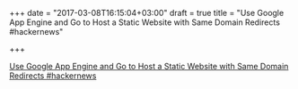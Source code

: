 +++
date = "2017-03-08T16:15:04+03:00"
draft = true
title = "Use Google App Engine and Go to Host a Static Website with Same Domain Redirects  #hackernews"

+++

<p><a href="https://t.co/rIWFDmp1FW">Use Google App Engine and Go to Host a Static Website with Same Domain Redirects  #hackernews</a></p>
